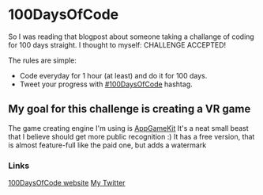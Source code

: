 # 100DaysOfCode
So I was reading that blogpost about someone taking a challange of coding for 100 days straight. 
I thought to myself: CHALLENGE ACCEPTED!

The rules are simple:
  - Code everyday for 1 hour (at least) and do it for 100 days.
  - Tweet your progress with [#100DaysOfCode](https://twitter.com/hashtag/100DaysOfCode) hashtag.

## My goal for this challenge is creating a VR game
The game creating engine I'm using is [AppGameKit](https://www.appgamekit.com/)
It's a neat small beast that I believe should get more public recognition :)
It has a free version, that is almost feature-full like the paid one, but adds a watermark

### Links
[100DaysOfCode website](https://www.100daysofcode.com/)
[My Twitter](https://twitter.com/BarnowskiArtjom)
